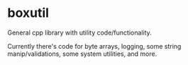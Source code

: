 boxutil
=======

General cpp library with utility code/functionality.

Currently there's code for byte arrays, logging, some string manip/validations, some system utilities, and more.
